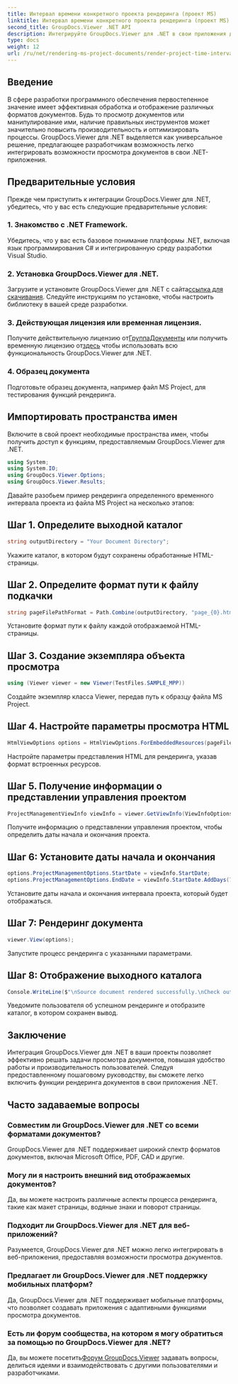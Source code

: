 ```yaml
---
title: Интервал времени конкретного проекта рендеринга (проект MS)
linktitle: Интервал времени конкретного проекта рендеринга (проект MS)
second_title: GroupDocs.Viewer .NET API
description: Интегрируйте GroupDocs.Viewer для .NET в свои приложения для эффективного просмотра документов. Повышайте производительность благодаря универсальным возможностям рендеринга.
type: docs
weight: 12
url: /ru/net/rendering-ms-project-documents/render-project-time-interval-ms-project/
---
```

## Введение
В сфере разработки программного обеспечения первостепенное значение имеет эффективная обработка и отображение различных форматов документов. Будь то просмотр документов или манипулирование ими, наличие правильных инструментов может значительно повысить производительность и оптимизировать процессы. GroupDocs.Viewer для .NET выделяется как универсальное решение, предлагающее разработчикам возможность легко интегрировать возможности просмотра документов в свои .NET-приложения.
## Предварительные условия
Прежде чем приступить к интеграции GroupDocs.Viewer для .NET, убедитесь, что у вас есть следующие предварительные условия:
### 1. Знакомство с .NET Framework.
Убедитесь, что у вас есть базовое понимание платформы .NET, включая язык программирования C# и интегрированную среду разработки Visual Studio.
### 2. Установка GroupDocs.Viewer для .NET.
 Загрузите и установите GroupDocs.Viewer для .NET с сайта[ссылка для скачивания](https://releases.groupdocs.com/viewer/net/). Следуйте инструкциям по установке, чтобы настроить библиотеку в вашей среде разработки.
### 3. Действующая лицензия или временная лицензия.
 Получите действительную лицензию от[ГруппаДокументы](https://purchase.groupdocs.com/buy) или получить временную лицензию от[здесь](https://purchase.groupdocs.com/temporary-license/) чтобы использовать всю функциональность GroupDocs.Viewer для .NET.
### 4. Образец документа
Подготовьте образец документа, например файл MS Project, для тестирования функций рендеринга.

## Импортировать пространства имен
Включите в свой проект необходимые пространства имен, чтобы получить доступ к функциям, предоставляемым GroupDocs.Viewer для .NET.

```csharp
using System;
using System.IO;
using GroupDocs.Viewer.Options;
using GroupDocs.Viewer.Results;
```

Давайте разобьем пример рендеринга определенного временного интервала проекта из файла MS Project на несколько этапов:
## Шаг 1. Определите выходной каталог
```csharp
string outputDirectory = "Your Document Directory";
```
Укажите каталог, в котором будут сохранены обработанные HTML-страницы.
## Шаг 2. Определите формат пути к файлу подкачки
```csharp
string pageFilePathFormat = Path.Combine(outputDirectory, "page_{0}.html");
```
Установите формат пути к файлу каждой отображаемой HTML-страницы.
## Шаг 3. Создание экземпляра объекта просмотра
```csharp
using (Viewer viewer = new Viewer(TestFiles.SAMPLE_MPP))
```
Создайте экземпляр класса Viewer, передав путь к образцу файла MS Project.
## Шаг 4. Настройте параметры просмотра HTML
```csharp
HtmlViewOptions options = HtmlViewOptions.ForEmbeddedResources(pageFilePathFormat);
```
Настройте параметры представления HTML для рендеринга, указав формат встроенных ресурсов.
## Шаг 5. Получение информации о представлении управления проектом
```csharp
ProjectManagementViewInfo viewInfo = viewer.GetViewInfo(ViewInfoOptions.FromHtmlViewOptions(options)) as ProjectManagementViewInfo;
```
Получите информацию о представлении управления проектом, чтобы определить даты начала и окончания проекта.
## Шаг 6: Установите даты начала и окончания
```csharp
options.ProjectManagementOptions.StartDate = viewInfo.StartDate;
options.ProjectManagementOptions.EndDate = viewInfo.StartDate.AddDays(7);
```
Установите даты начала и окончания интервала проекта, который будет отображаться.
## Шаг 7: Рендеринг документа
```csharp
viewer.View(options);
```
Запустите процесс рендеринга с указанными параметрами.
## Шаг 8: Отображение выходного каталога
```csharp
Console.WriteLine($"\nSource document rendered successfully.\nCheck output in {outputDirectory}.");
```
Уведомите пользователя об успешном рендеринге и отобразите каталог, в котором сохранен вывод.

## Заключение
Интеграция GroupDocs.Viewer для .NET в ваши проекты позволяет эффективно решать задачи просмотра документов, повышая удобство работы и производительность пользователей. Следуя предоставленному пошаговому руководству, вы сможете легко включить функции рендеринга документов в свои приложения .NET.
## Часто задаваемые вопросы
### Совместим ли GroupDocs.Viewer для .NET со всеми форматами документов?
GroupDocs.Viewer для .NET поддерживает широкий спектр форматов документов, включая Microsoft Office, PDF, CAD и другие.
### Могу ли я настроить внешний вид отображаемых документов?
Да, вы можете настроить различные аспекты процесса рендеринга, такие как макет страницы, водяные знаки и поворот страницы.
### Подходит ли GroupDocs.Viewer для .NET для веб-приложений?
Разумеется, GroupDocs.Viewer для .NET можно легко интегрировать в веб-приложения, предоставляя возможности просмотра документов.
### Предлагает ли GroupDocs.Viewer для .NET поддержку мобильных платформ?
Да, GroupDocs.Viewer для .NET поддерживает мобильные платформы, что позволяет создавать приложения с адаптивными функциями просмотра документов.
### Есть ли форум сообщества, на котором я могу обратиться за помощью по GroupDocs.Viewer для .NET?
 Да, вы можете посетить[Форум GroupDocs.Viewer](https://forum.groupdocs.com/c/viewer/9) задавать вопросы, делиться идеями и взаимодействовать с другими пользователями и разработчиками.
